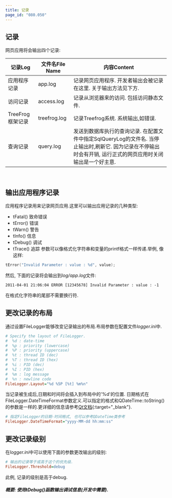 ```yaml
---
title: 记录
page_id: "080.050"
---
```


## 记录
网页应用将会输出四个记录:

<div class="table-div" markdown="1">

|记录Log          | 文件名File Name    | 内容Content                                                                                                                                                                                                                                                                                      |
|--------------|--------------|----------------------------------------------------------------------------------------------------------------------------------------------------------------------------------------------------------------------------------------------------------------------------------------------|
| 应用程序记录      | app.log      | 记录网页应用程序. 开发者输出会被记录在这里. 关于输出方法见下方. |
| 访问记录   | access.log   | 记录从浏览器来的访问. 包括访问静态文件. |
| TreeFrog框架记录 | treefrog.log | 记录Treefrog系统. 系统输出,如错误. |
| 查询记录    | query.log    | 发送到数据库执行的查询记录. 在配置文件中指定SqlQueryLog的文件名. 当停止输出时,刷新它. 因为记录在不停输出时会有开销, 运行正式的网页应用时关闭输出是一个好主意. |

</div><br>

## 输出应用程序记录
应用程序记录用来记录网页应用.这里可以输出应用记录的几种类型:
* tFatal() 致命错误
* tError() 错误
* tWarn() 警告
* tInfo() 信息
* tDebug() 调试
* tTrace() 追踪
参数可以像格式化字符串和变量的printf格式一样传递.举例, 像这样:

```c++
tError("Invalid Parameter : value : %d", value);
```

然后, 下面的记录将会输出到*log/app.log*文件:

```
2011-04-01 21:06:04 ERROR [12345678] Invalid Parameter : value : -1
```

在格式化字符串的尾部不需要换行符.

## 更改记录的布局
通过设置FileLogger能够改变记录输出的布局.布局参数在配置文件*logger.ini*中.

```ini
# Specify the layout of FileLogger.
#  %d : date-time
#  %p : priority (lowercase)
#  %P : priority (uppercase)
#  %t : thread ID (dec)
#  %T : thread ID (hex)
#  %i : PID (dec)
#  %I : PID (hex)
#  %m : log message
#  %n : newline code
FileLogger.Layout="%d %5P [%t] %m%n"
```

当记录被生成后,日期和时间将会插入到布局中的'%d'的位置.
日期格式在FileLogger.DateTimeFormat参数定义.可以指定的格式和QDateTime::toString()的参数是一样的.更详细的信息请参考[Qt文档](http://doc.qt.io/qt-5/qdatetime.html){:target="_blank"}.

```ini
# 指定FileLogger的日期-时间格式, 也可以参考QDateTime类参考
FileLogger.DateTimeFormat="yyyy-MM-dd hh:mm:ss"
```

## 更改记录级别
在*logger.ini*中可以使用下面的参数更改输出的级别:

```ini
# 输出的记录等于或高于这个的优先级.
FileLogger.Threshold=debug
```

此例, 记录的级别是高于debug.

##### 概要: 使用tDebug()函数输出调试信息(开发中需要).
